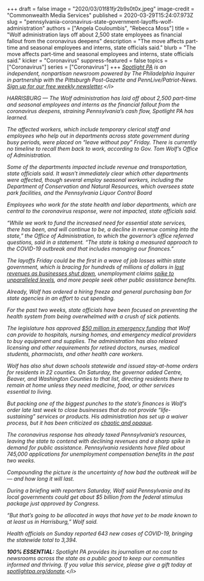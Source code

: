 +++
draft = false
image = "2020/03/01f81fjr2b9s0t0x.jpeg"
image-credit = "Commonwealth Media Services"
published = 2020-03-29T15:24:07.973Z
slug = "pennsylvania-coronavirus-state-government-layoffs-wolf-administration"
authors = ["Angela Couloumbis", "Rebecca Moss"]
title = "Wolf administration lays off about 2,500 state employees as financial fallout from the coronavirus deepens"
description = "The move affects part-time and seasonal employees and interns, state officials said."
blurb = "The move affects part-time and seasonal employees and interns, state officials said."
kicker = "Coronavirus"
suppress-featured = false
topics = ["Coronavirus"]
series = ["Coronavirus"]
+++
<i>[Spotlight PA](https://www.spotlightpa.org/ "https\://www.spotlightpa.org/") is an independent, nonpartisan newsroom powered by The Philadelphia Inquirer in partnership with the Pittsburgh Post-Gazette and PennLive/Patriot-News. [Sign up for our free weekly newsletter](https://www.spotlightpa.org/newsletters "https\://www.spotlightpa.org/newsletters").</i>

HARRISBURG — The Wolf administration has laid off about 2,500 part-time and seasonal employees and interns as the financial fallout from the coronavirus deepens, straining Pennsylvania’s cash flow, Spotlight PA has learned.

The affected workers, which include temporary clerical staff and employees who help out in departments across state government during busy periods, were placed on “leave without pay” Friday. There is currently no timeline to recall them back to work, according to Gov. Tom Wolf’s Office of Administration.

Some of the departments impacted include revenue and transportation, state officials said. It wasn’t immediately clear which other departments were affected, though several employ seasonal workers, including the Department of Conservation and Natural Resources, which oversees state park facilities, and the Pennsylvania Liquor Control Board

Employees who work for the state health and labor departments, which are central to the coronavirus response, were not impacted, state officials said.

“While we work to fund the increased need for essential state services, there has been, and will continue to be, a decline in revenue coming into the state,” the Office of Administration, to which the governor’s office referred questions, said in a statement. “The state is taking a measured approach to the COVID-19 outbreak and that includes managing our finances.”

<script src="https://www.spotlightpa.org/embed.js" async></script><div data-spl-embed-version="1" data-spl-src="https://www.spotlightpa.org/embeds/donate/"></div>

The layoffs Friday could be the first in a wave of job losses within state government, which is bracing for hundreds of millions of dollars in [lost revenues as businesses shut down](https://www.spotlightpa.org/news/2020/03/pennsylvania-pa-coronavirus-state-budget-revenues-shortfall/ "https\://www.spotlightpa.org/news/2020/03/pennsylvania-pa-coronavirus-state-budget-revenues-shortfall/"), unemployment claims [spike to unparalleled levels](https://www.spotlightpa.org/news/2020/03/pennsylvania-pa-coronavirus-shutdown-unemployment-jobless-claims/ "https\://www.spotlightpa.org/news/2020/03/pennsylvania-pa-coronavirus-shutdown-unemployment-jobless-claims/"), and more people seek other public assistance benefits.

Already, Wolf has ordered a hiring freeze and general purchasing ban for state agencies in an effort to cut spending.

For the past two weeks, state officials have been focused on preventing the health system from being overwhelmed with a crush of sick patients.

The legislature has approved [$50 million in emergency funding](https://www.spotlightpa.org/news/2020/03/pennsylvania-coronavirus-emergency-funding-fifty-million-masks-vents/ "https\://www.spotlightpa.org/news/2020/03/pennsylvania-coronavirus-emergency-funding-fifty-million-masks-vents/") that Wolf can provide to hospitals, nursing homes, and emergency medical providers to buy equipment and supplies. The administration has also relaxed licensing and other requirements for retired doctors, nurses, medical students, pharmacists, and other health care workers.

Wolf has also shut down schools statewide and issued stay-at-home orders for residents in 22 counties. On Saturday, the governor added Centre, Beaver, and Washington Counties to that list, directing residents there to remain at home unless they need medicine, food, or other services essential to living.

<script src="https://www.spotlightpa.org/embed.js" async></script><div data-spl-embed-version="1" data-spl-src="<https://www.spotlightpa.org/embeds/newsletter/>"></div>

But packing one of the biggest punches to the state’s finances is Wolf’s order late last week to close businesses that do not provide “life-sustaining” services or products. His administration has set up a waiver process, but it has been criticized as [chaotic and opaque](https://www.spotlightpa.org/news/2020/03/pennsylvania-pa-coronavirus-business-shutdown-waiver-tom-wolf-joe-scarnati/ "https\://www.spotlightpa.org/news/2020/03/pennsylvania-pa-coronavirus-business-shutdown-waiver-tom-wolf-joe-scarnati/").

The coronavirus response has already taxed Pennsylvania’s resources, leaving the state to contend with declining revenues and a sharp spike in demand for public assistance. Pennsylvania residents have filed about 745,000 applications for unemployment compensation benefits in the past two weeks.

Compounding the picture is the uncertainty of how bad the outbreak will be — and how long it will last.

During a briefing with reporters Saturday, Wolf said Pennsylvania and its local governments could get about $5 billion from the federal stimulus package just approved by Congress.

“But that’s going to be allocated in ways that have yet to be made known to at least us in Harrisburg,” Wolf said.

Health officials on Sunday reported 643 new cases of COVID-19, bringing the statewide total to 3,394. 

<i><b>100% ESSENTIAL:</b> Spotlight PA provides its journalism at no cost to newsrooms across the state as a public good to keep our communities informed and thriving. If you value this service, please give a gift today at [spotlightpa.org/donate](https://www.spotlightpa.org/donate "https\://www.spotlightpa.org/donate").</i>

<script src="https://www.spotlightpa.org/embed.js" async></script><div data-spl-embed-version="1" data-spl-src="<https://www.spotlightpa.org/embeds/tips/?tip_text=Do%20you%20have%20a%20tip%20about%20%3Cb%3Ehow%20Pa.'s%20government%20is%20responding%20to%20the%20coronavirus%3C%2Fb%3E%3F%20Tell%20us>."></div>